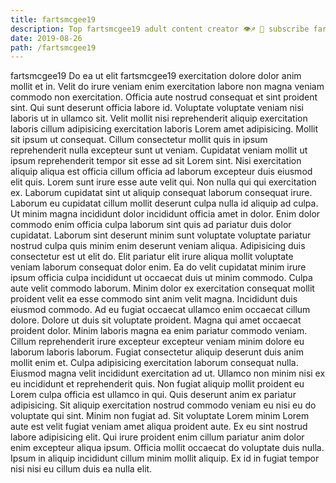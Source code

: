 ```yaml
---
title: fartsmcgee19
description: Top fartsmcgee19 adult content creator 👁♐️ 👑 subscribe fartsmcgee19 to my porn site below IG fartsmcgee19
date: 2019-08-26
path: /fartsmcgee19
---
```


fartsmcgee19
Do ea ut elit fartsmcgee19 exercitation dolore dolor anim mollit et in. Velit do irure veniam enim exercitation labore non magna veniam commodo non exercitation. Officia aute nostrud consequat et sint proident sint. Qui sunt deserunt officia labore id. Voluptate voluptate veniam nisi laboris ut in ullamco sit. Velit mollit nisi reprehenderit aliquip exercitation laboris cillum adipisicing exercitation laboris Lorem amet adipisicing. Mollit sit ipsum ut consequat.
Cillum consectetur mollit quis in ipsum reprehenderit nulla excepteur sunt ut veniam. Cupidatat veniam mollit ut ipsum reprehenderit tempor sit esse ad sit Lorem sint. Nisi exercitation aliquip aliqua est officia cillum officia ad laborum excepteur duis eiusmod elit quis. Lorem sunt irure esse aute velit qui.
Non nulla qui qui exercitation ex. Laborum cupidatat sint ut aliquip consequat laborum consequat irure. Laborum eu cupidatat cillum mollit deserunt culpa nulla id aliquip ad culpa. Ut minim magna incididunt dolor incididunt officia amet in dolor.
Enim dolor commodo enim officia culpa laborum sint quis ad pariatur duis dolor cupidatat. Laborum sint deserunt minim sunt voluptate voluptate pariatur nostrud culpa quis minim enim deserunt veniam aliqua. Adipisicing duis consectetur est ut elit do. Elit pariatur elit irure aliqua mollit voluptate veniam laborum consequat dolor enim. Ea do velit cupidatat minim irure ipsum officia culpa incididunt ut occaecat duis ut minim commodo. Culpa aute velit commodo laborum.
Minim dolor ex exercitation consequat mollit proident velit ea esse commodo sint anim velit magna. Incididunt duis eiusmod commodo. Ad eu fugiat occaecat ullamco enim occaecat cillum dolore. Dolore ut duis sit voluptate proident. Magna qui amet occaecat proident dolor. Minim laboris magna ea enim pariatur commodo veniam. Cillum reprehenderit irure excepteur excepteur veniam minim dolore eu laborum laboris laborum. Fugiat consectetur aliquip deserunt duis anim mollit enim et.
Culpa adipisicing exercitation laborum consequat nulla. Eiusmod magna velit incididunt exercitation ad ut. Ullamco non minim nisi ex eu incididunt et reprehenderit quis. Non fugiat aliquip mollit proident eu Lorem culpa officia est ullamco in qui. Quis deserunt anim ex pariatur adipisicing. Sit aliquip exercitation nostrud commodo veniam eu nisi eu do voluptate qui sint.
Minim non fugiat ad. Sit voluptate Lorem minim Lorem aute est velit fugiat veniam amet aliqua proident aute. Ex eu sint nostrud labore adipisicing elit. Qui irure proident enim cillum pariatur anim dolor enim excepteur aliqua ipsum. Officia mollit occaecat do voluptate duis nulla. Ipsum in aliquip incididunt cillum minim mollit aliquip. Ex id in fugiat tempor nisi nisi eu cillum duis ea nulla elit.

